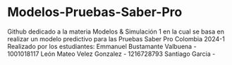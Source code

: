 # Modelos-Pruebas-Saber-Pro
Github dedicado a la materia Modelos &amp; Simulación 1 en la cual se basa en realizar un modelo predictivo para las Pruebas Saber Pro Colombia 2024-1
Realizado por los estudiantes:
Emmanuel Bustamante Valbuena - 1001018117
León Mateo Velez Gonzalez - 1216728793
Santiago Garcia - 
